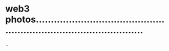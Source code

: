 # web3 photos.........................................................................................
..
